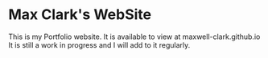 # Max Clark's WebSite
This is my Portfolio website. It is available to view at maxwell-clark.github.io 
It is still a work in progress and I will add to it regularly.
